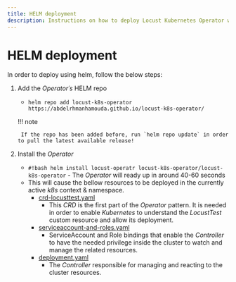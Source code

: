 ```yaml
---
title: HELM deployment
description: Instructions on how to deploy Locust Kubernetes Operator with HELM
---
```


# HELM deployment

In order to deploy using helm, follow the below steps:

1. Add the _Operator´s_ HELM repo
    - `helm repo add locust-k8s-operator https://abdelrhmanhamouda.github.io/locust-k8s-operator/`

    !!! note 
    
        If the repo has been added before, run `helm repo update` in order to pull the latest available release! 

2. Install the _Operator_

    - `#!bash helm install locust-operatr locust-k8s-operator/locust-k8s-operator`
          - The _Operator_ will ready up in around 40-60 seconds
    - This will cause the bellow resources to be deployed in the currently active _k8s_ context & namespace.
        - [crd-locusttest.yaml]
            - This _CRD_ is the first part of the _Operator_ pattern. It is needed in order to enable _Kubernetes_ to understand the _LocustTest_
              custom resource and allow its deployment.
        - [serviceaccount-and-roles.yaml]
            - ServiceAccount and Role bindings that enable the _Controller_ to have the needed privilege inside the cluster to watch and
              manage the related resources.
        - [deployment.yaml]
            - The _Controller_ responsible for managing and reacting to the cluster resources.

[//]: # (Resources urls)

[crd-locusttest.yaml]: https://github.com/AbdelrhmanHamouda/locust-k8s-operator/blob/master/charts/locust-k8s-operator/templates/crd-locusttest.yaml

[serviceaccount-and-roles.yaml]: https://github.com/AbdelrhmanHamouda/locust-k8s-operator/blob/master/charts/locust-k8s-operator/templates/serviceaccount-and-roles.yaml

[deployment.yaml]: https://github.com/AbdelrhmanHamouda/locust-k8s-operator/blob/master/charts/locust-k8s-operator/templates/deployment.yaml